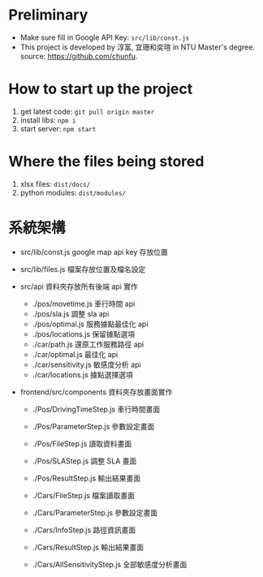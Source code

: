 # Preliminary
* Make sure fill in Google API Key: `src/lib/const.js`
* This project is developed by 淳富, 宜珊和奕瑄 in NTU Master's degree. source: https://github.com/chunfu.

# How to start up the project
1. get latest code: `git pull origin master`
1. install libs: `npm i`
1. start server: `npm start`

# Where the files being stored
1. xlsx files: `dist/docs/`
1. python modules: `dist/modules/`

# 系統架構
* src/lib/const.js google map api key 存放位置
* src/lib/files.js 檔案存放位置及檔名設定
* src/api 資料夾存放所有後端 api 實作
  * ./pos/movetime.js
車行時間 api
  * ./pos/sla.js 調整 sla api
  * ./pos/optimal.js 服務據點最佳化 api
  * ./pos/locations.js 保留據點選項
  * ./car/path.js 還原工作服務路徑 api
  * ./car/optimal.js 最佳化 api
  * ./car/sensitivity.js 敏感度分析  api
  * ./car/locations.js 據點選擇選項

* frontend/src/components 資料夾存放畫面實作
  * ./Pos/DrivingTimeStep.js 車行時間畫面
  * ./Pos/ParameterStep.js 參數設定畫面
  * ./Pos/FileStep.js 讀取資料畫面
  * ./Pos/SLAStep.js 調整 SLA 畫面
  * ./Pos/ResultStep.js 輸出結果畫面

  * ./Cars/FileStep.js 檔案讀取畫面
  * ./Cars/ParameterStep.js 參數設定畫面
  * ./Cars/InfoStep.js 路徑資訊畫面
  * ./Cars/ResultStep.js 輸出結果畫面
  * ./Cars/AllSensitivityStep.js 全部敏感度分析畫面
